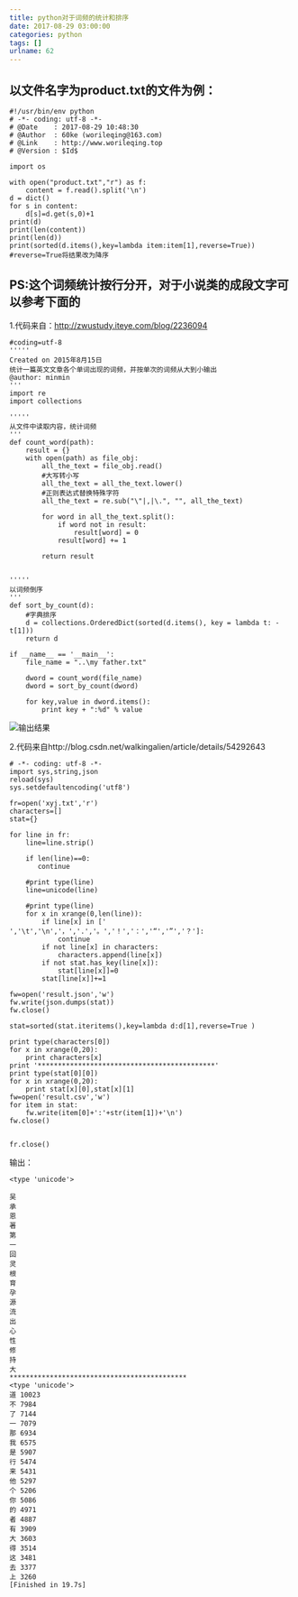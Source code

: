 ```yaml
---
title: python对于词频的统计和排序
date: 2017-08-29 03:00:00
categories: python
tags: []
urlname: 62
---
```

以文件名字为product.txt的文件为例：
-----------------------

    #!/usr/bin/env python
    # -*- coding: utf-8 -*-
    # @Date    : 2017-08-29 10:48:30
    # @Author  : 60ke (worileqing@163.com)
    # @Link    : http://www.worileqing.top
    # @Version : $Id$
    
    import os
    
    with open("product.txt","r") as f:
    	content = f.read().split('\n')
    d = dict()
    for s in content:
    	d[s]=d.get(s,0)+1
    print(d)
    print(len(content))
    print(len(d))
    print(sorted(d.items(),key=lambda item:item[1],reverse=True))
    #reverse=True将结果改为降序

PS:这个词频统计按行分开，对于小说类的成段文字可以参考下面的
----
1.代码来自：http://zwustudy.iteye.com/blog/2236094

    #coding=utf-8  
    ''''' 
    Created on 2015年8月15日 
    统计一篇英文文章各个单词出现的词频，并按单次的词频从大到小输出 
    @author: minmin 
    '''  
    import re  
    import collections  
      
    ''''' 
    从文件中读取内容，统计词频 
    '''  
    def count_word(path):  
        result = {}  
        with open(path) as file_obj:  
            all_the_text = file_obj.read()  
            #大写转小写  
            all_the_text = all_the_text.lower()  
            #正则表达式替换特殊字符  
            all_the_text = re.sub("\"|,|\.", "", all_the_text)  
              
            for word in all_the_text.split():  
                if word not in result:  
                    result[word] = 0  
                result[word] += 1   
                  
            return result  
          
      
    ''''' 
    以词频倒序 
    '''  
    def sort_by_count(d):  
        #字典排序  
        d = collections.OrderedDict(sorted(d.items(), key = lambda t: -t[1]))  
        return d  
      
    if __name__ == '__main__':  
        file_name = "..\my father.txt"  
      
        dword = count_word(file_name)  
        dword = sort_by_count(dword)  
          
        for key,value in dword.items():  
            print key + ":%d" % value  

![输出结果][1]


  [1]: http://dl2.iteye.com/upload/attachment/0111/0365/737162f7-33ef-32a3-9077-1ba1e135300c.png


2.代码来自http://blog.csdn.net/walkingalien/article/details/54292643

    # -*- coding: utf-8 -*-
    import sys,string,json
    reload(sys)
    sys.setdefaultencoding('utf8')
    
    fr=open('xyj.txt','r')
    characters=[]
    stat={}
    
    for line in fr:
        line=line.strip()
    
        if len(line)==0:
           continue
    
        #print type(line)
        line=unicode(line)
    
        #print type(line)
        for x in xrange(0,len(line)):
            if line[x] in [' ','\t','\n','，','.','。','！','：','“','”','？']:
                continue
            if not line[x] in characters:
                characters.append(line[x])
            if not stat.has_key(line[x]):
                stat[line[x]]=0
            stat[line[x]]+=1
    
    fw=open('result.json','w')
    fw.write(json.dumps(stat))
    fw.close()
    
    stat=sorted(stat.iteritems(),key=lambda d:d[1],reverse=True )
    
    print type(characters[0])
    for x in xrange(0,20):
        print characters[x]
    print '********************************************'
    print type(stat[0][0])
    for x in xrange(0,20):
        print stat[x][0],stat[x][1]
    fw=open('result.csv','w')
    for item in stat:
        fw.write(item[0]+':'+str(item[1])+'\n')
    fw.close()
    
    
    fr.close()  
输出：

    <type 'unicode'>
    ﻿
    吴
    承
    恩
    著
    第
    一
    回
    灵
    根
    育
    孕
    源
    流
    出
    心
    性
    修
    持
    大
    ********************************************
    <type 'unicode'>
    道 10023
    不 7984
    了 7144
    一 7079
    那 6934
    我 6575
    是 5907
    行 5474
    来 5431
    他 5297
    个 5206
    你 5086
    的 4971
    者 4887
    有 3909
    大 3603
    得 3514
    这 3481
    去 3377
    上 3260
    [Finished in 19.7s]